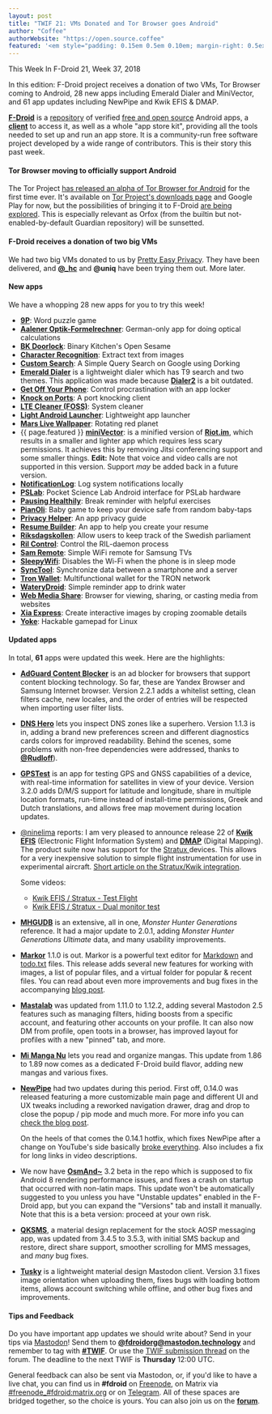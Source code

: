 ```yaml
---
layout: post
title: "TWIF 21: VMs Donated and Tor Browser goes Android"
author: "Coffee"
authorWebsite: "https://open.source.coffee"
featured: '<em style="padding: 0.15em 0.5em 0.10em; margin-right: 0.5ex; box-shadow: 0.1em 0.05em 0.1em rgba(0, 0, 0, 0.3); border-radius: 1em; color: black; background: linear-gradient(orange, yellow);">Featured</em>'
---
```


This Week In F-Droid 21, Week 37, 2018

In this edition: F-Droid project receives a donation of two VMs, Tor Browser coming to Android, 28 new apps including Emerald Dialer and MiniVector, and 61 app updates including NewPipe and Kwik EFIS & DMAP.
<!--more-->

**[F-Droid](https://f-droid.org/)** is a [repository](https://f-droid.org/packages/) of verified [free and open source](https://en.wikipedia.org/wiki/Free_and_open-source_software) Android apps, a **[client](https://f-droid.org/app/org.fdroid.fdroid)** to access it, as well as a whole "app store kit", providing all the tools needed to set up and run an app store. It is a community-run free software project developed by a wide range of contributors. This is their story this past week.

#### Tor Browser moving to officially support Android

The Tor Project [has released an alpha of Tor Browser for Android](https://blog.torproject.org/new-alpha-release-tor-browser-android) for the first time ever. It's available on [Tor Project's downloads page](https://www.torproject.org/projects/torbrowser.html.en#downloads-alpha) and Google Play for now, but the possibilities of bringing it to F-Droid [are being explored](https://trac.torproject.org/projects/tor/ticket/27539). This is especially relevant as Orfox (from the builtin but not-enabled-by-default Guardian repository) will be sunsetted.

#### F-Droid receives a donation of two big VMs

We had two big VMs donated to us by [Pretty Easy Privacy](https://www.pep.security). They have been delivered, and **[@\_hc](https://forum.f-droid.org/u/hans)** and **@uniq** have been trying them out. More later.

#### New apps

We have a whopping 28 new apps for you to try this week!

* **[9P](https://f-droid.org/app/se.tube42.p9.android)**: Word puzzle game
* **[Aalener Optik-Formelrechner](https://f-droid.org/app/de.HS_Aalen.don)**: German-only app for doing optical calculations
* **[BK Doorlock](https://f-droid.org/app/de.binary_kitchen.doorlock_app)**: Binary Kitchen's Open Sesame
* **[Character Recognition](https://f-droid.org/app/org.atai.TessUI)**: Extract text from images
* **[Custom Search](https://f-droid.org/app/tyagi.shubham.customsearch)**: A Simple Query Search on Google using Dorking
* **[Emerald Dialer](https://f-droid.org/app/ru.henridellal.dialer)** is a lightweight dialer which has T9 search and two themes. This application was made because **[Dialer2](https://f-droid.org/app/org.dnaq.dialer2)** is a bit outdated.
* **[Get Off Your Phone](https://f-droid.org/app/com.nephi.getoffyourphone)**: Control procrastination with an app locker
* **[Knock on Ports](https://f-droid.org/app/me.impa.knockonports)**: A port knocking client
* **[LTE Cleaner (FOSS)](https://f-droid.org/app/theredspy15.ltecleanerfoss)**: System cleaner
* **[Light Android Launcher](https://f-droid.org/app/com.github.postapczuk.lalauncher)**: Lightweight app launcher
* **[Mars Live Wallpaper](https://f-droid.org/app/org.covolunablu.marswallpaper)**: Rotating red planet
* {{ page.featured }} **[miniVector](https://f-droid.org/app/com.lavadip.miniVector)**: is a minified version of **[Riot.im](https://f-droid.org/app/im.vector.alpha)**, which results in a smaller and lighter app which requires less scary permissions. It achieves this by removing Jitsi conferencing support and some smaller things. **Edit:** Note that voice and video calls are not supported in this version. Support _may_ be added back in a future version.
* **[NotificationLog](https://f-droid.org/app/de.jl.notificationlog)**: Log system notifications locally
* **[PSLab](https://f-droid.org/app/io.pslab)**: Pocket Science Lab Android interface for PSLab hardware
* **[Pausing Healthily](https://f-droid.org/app/org.secuso.privacyfriendlypausinghealthily)**: Break reminder with helpful exercises
* **[PianOli](https://f-droid.org/app/com.nicobrailo.pianoli)**: Baby game to keep your device safe from random baby-taps
* **[Privacy Helper](https://f-droid.org/app/org.privacyhelper)**: An app privacy guide
* **[Resume Builder](https://f-droid.org/app/com.ibrahimyousre.resumebuilder)**: An app to help you create your resume
* **[Riksdagskollen](https://f-droid.org/app/se.oandell.riksdagen)**: Allow users to keep track of the Swedish parliament
* **[Ril Control](https://f-droid.org/app/com.alaskalinuxuser.rilcontrol)**: Control the RIL-daemon process
* **[Sam Remote](https://f-droid.org/app/mkg20001.net.samremote)**: Simple WiFi remote for Samsung TVs
* **[SleepyWifi](https://f-droid.org/app/nl.devluuk.sleepywifi)**: Disables the Wi-Fi when the phone is in sleep mode
* **[SyncTool](https://f-droid.org/app/theakki.synctool)**: Synchronize data between a smartphone and a server
* **[Tron Wallet](https://f-droid.org/app/com.eletac.tronwallet)**: Multifunctional wallet for the TRON network
* **[WateryDroid](https://f-droid.org/app/tmendes.com.waterydroid)**: Simple reminder app to drink water
* **[Web Media Share](https://f-droid.org/app/com.tobykurien.webmediashare)**: Browser for viewing, sharing, or casting media from websites
* **[Xia Express](https://f-droid.org/app/fr.ac_versailles.dane.xiaexpress)**: Create interactive images by croping zoomable details
* **[Yoke](https://f-droid.org/app/com.simonramstedt.yoke)**: Hackable gamepad for Linux

#### Updated apps

In total, **61** apps were updated this week. Here are the highlights:

* **[AdGuard Content Blocker](https://f-droid.org/app/com.adguard.android.contentblocker)** is an ad blocker for browsers that support content blocking technology. So far, these are Yandex Browser and Samsung Internet browser. Version 2.2.1 adds a whitelist setting, clean filters cache, new locales, and the order of entries will be respected when importing user filter lists.

* **[DNS Hero](https://f-droid.org/app/com.gianlu.dnshero)** lets you inspect DNS zones like a superhero. Version 1.1.3 is in, adding a brand new preferences screen and different diagnostics cards colors for improved readability. Behind the scenes, some problems with non-free dependencies were addressed, thanks to **[@Rudloff](https://forum.f-droid.org/u/rudloff)**).

* **[GPSTest](https://f-droid.org/app/com.android.gpstest.osmdroid)** is an app for testing GPS and GNSS capabilities of a device, with real-time information for satellites in view of your device. Version 3.2.0 adds D/M/S support for latitude and longitude, share in multiple location formats, run-time instead of install-time permissions, Greek and Dutch translations, and allows free map movement during location updates.

* [@ninelima](https://forum.f-droid.org/u/ninelima) reports: I am very pleased to announce release 22 of **[Kwik EFIS](https://f-droid.org/app/player.efis.pfd)** (Electronic Flight Information System) and **[DMAP](https://f-droid.org/app/player.efis.mfd)** (Digital Mapping). The product suite now has support for the [Stratux ](http://stratux.me/) devices. This allows for a very inexpensive solution to simple flight instrumentation for use in experimental aircraft. [Short article on the Stratux/Kwik integration](http://members.iinet.net.au/~ninelima/stratux/).

  Some videos:
  * [Kwik EFIS / Stratux - Test Flight](https://www.youtube.com/watch?v=t6Vnk_rdSzI)
  * [Kwik EFIS / Stratux - Dual monitor test](https://www.youtube.com/watch?v=PzmiZzQZ1EE)

* **[MHGUDB](https://f-droid.org/app/com.ghstudios.android.mhgendatabase)** is an extensive, all in one, _Monster Hunter Generations_ reference. It had a major update to 2.0.1, adding _Monster Hunter Generations Ultimate_ data, and many usability improvements.

* **[Markor](https://f-droid.org/app/net.gsantner.markor)** 1.1.0 is out. Markor is a powerful text editor for [Markdown](https://commonmark.org) and [todo.txt](http://todotxt.com) files. This release adds several new features for working with images, a list of popular files, and a virtual folder for popular & recent files. You can read about even more improvements and bug fixes in the accompanying [blog post](https://gsantner.net/blog/android/2018/09/09/markor-release-v1.1.html).

* **[Mastalab](https://f-droid.org/app/fr.gouv.etalab.mastodon)** was updated from 1.11.0 to 1.12.2, adding several Mastodon 2.5 features such as managing filters, hiding boosts from a specific account, and featuring other accounts on your profile. It can also now DM from profile, open toots in a browser, has improved layout for profiles with a new "pinned" tab, and more. 

* **[Mi Manga Nu](https://f-droid.org/app/ar.rulosoft.mimanganu)** lets you read and organize mangas. This update from 1.86 to 1.89 now comes as a dedicated F-Droid build flavor, adding new mangas and various fixes.

* **[NewPipe](https://f-droid.org/app/org.schabi.newpipe)** had two updates during this period. First off, 0.14.0 was released featuring a more customizable main page and different UI and UX tweaks including a reworked navigation drawer, drag and drop to close the popup / pip mode and much more. For more info you can [check the blog post](https://newpipe.schabi.org/blog/release/pinned/newpipe-0.14.0-released/).

  On the heels of that comes the 0.14.1 hotfix, which fixes NewPipe after a change on YouTube's side basically [broke everything](https://forum.f-droid.org/t/help-fail-newspipe-why/3800). Also includes a fix for long links in video descriptions.

* We now have **[OsmAnd~](https://f-droid.org/app/net.osmand.plus)** 3.2 beta in the repo which is supposed to fix Android 8 rendering performance issues, and fixes a crash on startup that occurred with non-latin maps. This update won't be automatically suggested to you unless you have "Unstable updates" enabled in the F-Droid app, but you can expand the "Versions" tab and install it manually. Note that this is a beta version: proceed at your own risk.

* **[QKSMS](https://f-droid.org/app/com.moez.QKSMS)**, a material design replacement for the stock AOSP messaging app, was updated from 3.4.5 to 3.5.3, with initial SMS backup and restore, direct share support, smoother scrolling for MMS messages,  and _many_ bug fixes.

* **[Tusky](https://f-droid.org/app/com.keylesspalace.tusky)** is a lightweight material design Mastodon client. Version 3.1 fixes image orientation when uploading them, fixes bugs with loading bottom items, allows account switching while offline, and other bug fixes and improvements.

#### Tips and Feedback

Do you have important app updates we should write about? Send in your tips via [Mastodon](https://joinmastodon.org)! Send them to **[@fdroidorg@mastodon.technology](https://mastodon.technology/@fdroidorg)** and remember to tag with **[#TWIF](https://mastodon.technology/tags/twif)**. Or use the [TWIF submission thread](https://forum.f-droid.org/t/twif-submission-thread) on the forum. The deadline to the next TWIF is **Thursday** 12:00 UTC.

General feedback can also be sent via Mastodon, or, if you'd like to have a live chat, you can find us in **#fdroid** on [Freenode](https://freenode.net), on Matrix via [#freenode_#fdroid:matrix.org](https://matrix.to/#/#freenode_#fdroid:matrix.org) or on [Telegram](https://t.me/joinchat/AlRQekvjWDTuQrCgMYSNVA). All of these spaces are bridged together, so the choice is yours. You can also join us on the **[forum](https://forum.f-droid.org/)**.
